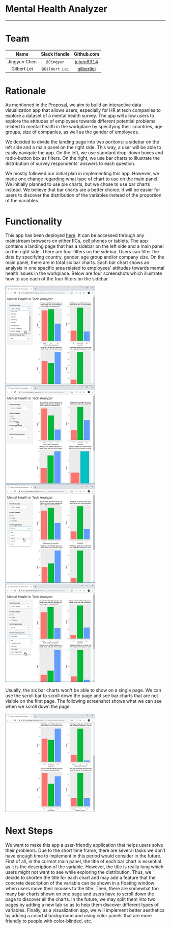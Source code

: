 # Mental Health Analyzer
-------------------------------------------------
# Team
| Name  | Slack Handle | Github.com |
| :------: | :---: | :----------: |
| Jingyun Chen | `@Jingyun` | [jchen9314](https://github.com/jchen9314) |
| Gilbert Lei | `@Gilbert Lei` | [gilbertlei](https://github.com/gilbertlei) |

# Rationale

As mentioned in the Proposal, we aim to build an interactive data visualization app that allows users, especially for HR at tech companies to explore a dataset of a mental health survey. The app will allow users to explore the attitudes of employees towards different potential problems related to mental health in the workplace by specifying their countries, age groups, size of companies, as well as the gender of employees.  

We decided to divide the landing page into two portions: a sidebar on the left side and a main panel on the right side. This way, a user will be able to easily navigate the app. On the left, we use standard drop-down boxes and radio-button box as filters. On the right, we use bar charts to illustrate the distribution of survey respondents' answers to each question.  

We mostly followed our initial plan in implementing this app. However, we made one change regarding what type of chart to use on the main panel. We initially planned to use pie charts, but we chose to use bar charts instead. We believe that bar charts are a better choice. It will be easier for users to discover the distribution of the variables instead of the proportion of the variables.

# Functionality

This app has been deployed [here](https://gilbertlei.shinyapps.io/dsci_532_mental_health_analyzer/). It can be accessed through any mainstream browsers on either PCs, cell phones or tablets. The app contains a landing page that has a sidebar on the left side and a main panel on the right side. There are four filters on the sidebar.  Users can filter the data by specifying country, gender, age group and/or company size. On the main panel, there are in total six bar charts. Each bar chart shows an analysis in one specific area related to employees' attitudes towards mental health issues in the workplace. Below are four screenshots which illustrate how to use each of the four filters on the sidebar.

<img src="imgs/select-country.jpg" alt="Select country" style="width:282px;height:308px;">

<img src="imgs/select-gender.jpg" alt="Select gender" style="width:282px;height:308px;">   

<img src="imgs/select-age.jpg" alt="Select age" style="width:282px;height:308px;">

<img src="imgs/select-company-size.jpg" alt="Select company size" style="width:282px;height:308px;">   

Usually, the six bar charts won't be able to show on a single page. We can use the scroll bar to scroll down the page and see bar charts that are not visible on the first page. The following screenshot shows what we can see when we scroll down the page.  

<img src="imgs/scroll-down.jpg" alt="Scroll down" style="width:282px;height:308px;">  


# Next Steps

We want to make this app a user-friendly application that helps users solve their problems. Due to the short time frame, there are several tasks we don’t have enough time to implement in this period would consider in the future. First of all, in the current main panel, the title of each bar chart is essential as it is the description of the variable. However, the title is really long which users might not want to see while exploring the distribution. Thus, we decide to shorten the title for each chart and may add a feature that the concrete description of the variable can be shown in a floating window when users move their mouses to the title. Then, there are somewhat too many bar charts shown on one page and users have to scroll down the page to discover all the charts. In the future, we may split them into two pages by adding a new tab so as to help them discover different types of variables. Finally, as a visualization app, we will implement better aesthetics by adding a colorful background and using color panels that are more friendly to people with color-blinded, etc.
